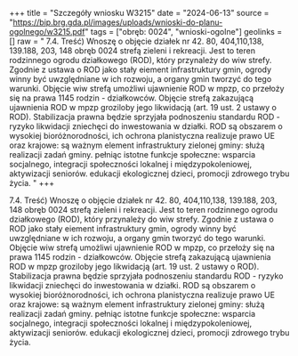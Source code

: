 +++
title = "Szczegóły wniosku W3215"
date = "2024-06-13"
source = "https://bip.brg.gda.pl/images/uploads/wnioski-do-planu-ogolnego/w3215.pdf"
tags = ["obręb: 0024", "wnioski-ogolne"]
geolinks = []
raw = " 7.4. Treść) Wnoszę o objęcie działek nr 42. 80, 404,110,138, 139.188, 203, 148 obręb 0024 strefą zieleni i rekreacji. Jest to teren rodzinnego ogrodu działkowego (ROD), który przynależy do wiw strefy. Zgodnie z ustawa o ROD jako stały eiement infrastruktury gmin, ogrody winny być uwzględniane w ich rozwoju, a organy gmin tworzyć do tego warunki. Objęcie wiw strefą umożliwi ujawnienie ROD w mpzp, co przełoży się na prawa 1145 rodzin - działkowców. Objęcie strefą zakazującą ujawnienia ROD w mpzp groziloby jego likwidacją (art. 19 ust. 2 ustawy o ROD). Stabilizacja prawna będzie sprzyjała podnoszeniu standardu ROD - ryzyko likwidacji zniechęci do inwestowania w działki. ROD są obszarem o wysokiej bioróżnorodności, ich ochrona planistyczna realizuje prawo UE oraz krajowe: są ważnym element infrastruktury zielonej gminy: służą realizacji zadań gminy. pełniąc istotne funkcje społeczne: wsparcia socjalnego, integracji społeczności lokalnej i międzypokoleniowej, aktywizacji seniorów. edukacji ekologicznej dzieci, promocji zdrowego trybu życia. "
+++


7.4. Treść) Wnoszę o objęcie działek nr 42. 80, 404,110,138, 139.188, 203, 148 obręb 0024 strefą zieleni i
rekreacji. Jest to teren rodzinnego ogrodu działkowego (ROD), który przynależy do wiw strefy. Zgodnie
z ustawa o ROD jako stały eiement infrastruktury gmin, ogrody winny być uwzględniane w ich rozwoju,
a organy gmin tworzyć do tego warunki. Objęcie wiw strefą umożliwi ujawnienie ROD w mpzp, co
przełoży się na prawa 1145 rodzin - działkowców. Objęcie strefą zakazującą ujawnienia ROD w mpzp
groziloby jego likwidacją (art. 19 ust. 2 ustawy o ROD). Stabilizacja prawna będzie sprzyjała podnoszeniu
standardu ROD - ryzyko likwidacji zniechęci do inwestowania w działki. ROD są obszarem o wysokiej
bioróżnorodności, ich ochrona planistyczna realizuje prawo UE oraz krajowe: są ważnym element
infrastruktury zielonej gminy: służą realizacji zadań gminy. pełniąc istotne funkcje społeczne: wsparcia
socjalnego, integracji społeczności lokalnej i międzypokoleniowej, aktywizacji seniorów. edukacji
ekologicznej dzieci, promocji zdrowego trybu życia.



